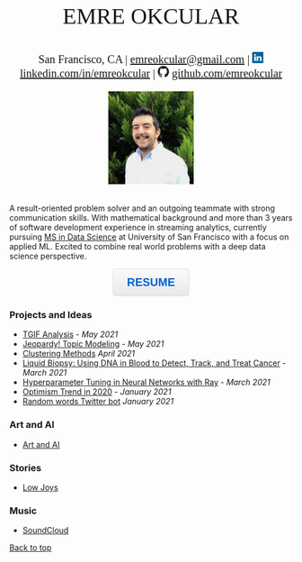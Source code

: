 <p style="text-align: center;font-size:40px;font-family:Times">EMRE OKCULAR</p>

<p style="text-align: center;font-size:20px;font-family:Times">San Francisco, CA | <a href="mailto:emreokcular@gmail.com">emreokcular@gmail.com</a> | <img src="linkedin.jpg" width="20" height="20" alt="linkedin"> <a href="https://www.linkedin.com/in/emreokcular">linkedin.com/in/emreokcular</a> | <img src="github.png" width="20" height="20" alt="github"> <a href="https://www.github.com/emreokcular">github.com/emreokcular</a> </p>  

<center><img src="/resources/emre_kare.jpg" width="30%" and height="30%"></center>
<br style="line-height: 5px"/>
<!---Emre Okcular Personal Website
=======--->

A result-oriented problem solver and an outgoing teammate with strong communication skills. With mathematical background and more than 3 years of software development experience in streaming analytics, currently pursuing [MS in Data Science](https://www.usfca.edu/arts-sciences/graduate-programs/data-science) at University of San Francisco with a focus on applied ML. Excited to combine real world problems with a deep data science perspective. 

<!---
<h2 align="center" style="border-bottom: none" ><a href="/resources/Emre_Okcular-Resume.pdf">RESUME</a></h2>
--->
<p align="center"> <button id="submit"  onclick="window.location.href='/resources/Emre_Okcular-Resume.pdf';">RESUME</button> </p>

### Projects and Ideas

* [TGIF Analysis](/projects/tgif.md) - *May 2021*
* [Jeopardy! Topic Modeling](https://github.com/emreokcular/jeopardy-topic-modeling) - *May 2021*
* [Clustering Methods](https://github.com/emreokcular/clustering-methods) *April 2021*
* [Liquid Biopsy: Using DNA in Blood to Detect, Track, and Treat Cancer](https://github.com/emreokcular/cancer-detection) - *March 2021*
* [Hyperparameter Tuning in Neural Networks with Ray](https://github.com/emreokcular) - *March 2021*
* [Optimism Trend in 2020](/projects/2020.md) - *January 2021*
* [Random words Twitter bot](/projects/kelimebot.md) *January 2021*
<!---* [Real-time Stream Clustering with DenStream](https://github.com/emreokcular)-->
<!---* [Deploying and serving NN models with Ray](https://github.com/emreokcular)-->

### Art and AI
* [Art and AI](/projects/art_and_AI.md)

### Stories
* [Low Joys](/stories/low_joys.md)

### Music
* [SoundCloud](https://soundcloud.com/emreokcular)

[Back to top](#)

<!--- For HTML button styling-->

<style type="text/css">
#submit {
 box-shadow:inset 0px 1px 0px 0px #ffffff;
 background:linear-gradient(to bottom, #f9f9f9 5%, #e9e9e9 100%);
 background-color:#f9f9f9;
 border-radius:5px;
 border:1px solid #dcdcdc;
 display:inline-block;
 cursor:pointer;
 color:#005ed0;
 font-family:Arial;
 font-size:20px;
 font-weight:bold;
 padding:12px 24px;
 text-decoration:none;
 text-shadow:0px 0px 0px #ffffff;
}
#submit:hover {
 background:linear-gradient(to bottom, #e9e9e9 5%, #f9f9f9 100%);
 background-color:#e9e9e9;
}
#submit:active {
 position:relative;
 top:1px;
}
</style>